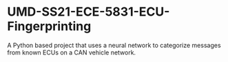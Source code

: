 # UMD-SS21-ECE-5831-ECU-Fingerprinting
A Python based project that uses a neural network to categorize messages from known ECUs on a CAN vehicle network.
